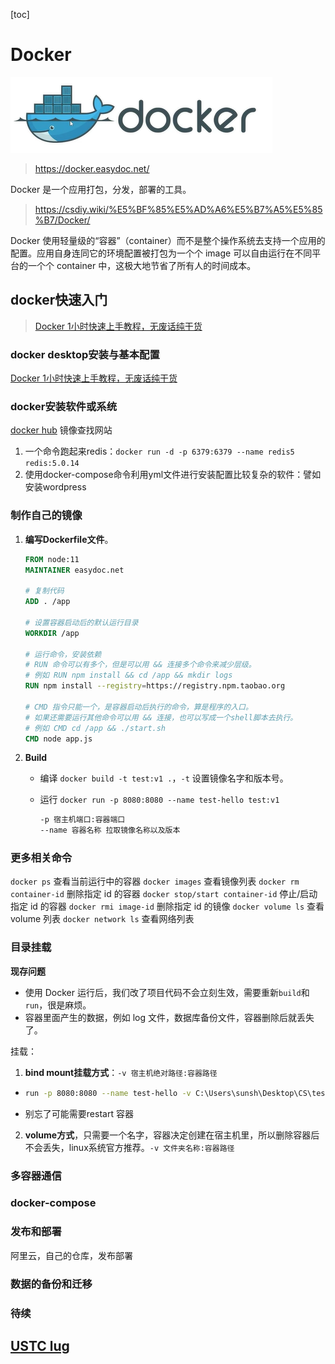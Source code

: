 [toc]

# Docker

![Docker](./Docker.assets/Docker.png)

> <https://docker.easydoc.net/>

Docker 是一个应用打包，分发，部署的工具。

> <https://csdiy.wiki/%E5%BF%85%E5%AD%A6%E5%B7%A5%E5%85%B7/Docker/>

Docker 使用轻量级的“容器”（container）而不是整个操作系统去支持一个应用的配置。应用自身连同它的环境配置被打包为一个个 image 可以自由运行在不同平台的一个个 container 中，这极大地节省了所有人的时间成本。

## docker快速入门

> [Docker 1小时快速上手教程，无废话纯干货](https://www.bilibili.com/video/BV11L411g7U1?vd_source=9dd0fcc3d5398236875800270d02049a)

### docker desktop安装与基本配置

[Docker 1小时快速上手教程，无废话纯干货](https://www.bilibili.com/video/BV11L411g7U1?vd_source=9dd0fcc3d5398236875800270d02049a)

### docker安装软件或系统

[docker hub](https://hub.docker.com/) 镜像查找网站

1. 一个命令跑起来redis：`docker run -d -p 6379:6379 --name redis5 redis:5.0.14`
2. 使用docker-compose命令利用yml文件进行安装配置比较复杂的软件：譬如安装wordpress

### 制作自己的镜像

1. **编写Dockerfile文件**。

   ```dockerfile
   FROM node:11
   MAINTAINER easydoc.net
   
   # 复制代码
   ADD . /app
   
   # 设置容器启动后的默认运行目录
   WORKDIR /app
   
   # 运行命令，安装依赖
   # RUN 命令可以有多个，但是可以用 && 连接多个命令来减少层级。
   # 例如 RUN npm install && cd /app && mkdir logs
   RUN npm install --registry=https://registry.npm.taobao.org
   
   # CMD 指令只能一个，是容器启动后执行的命令，算是程序的入口。
   # 如果还需要运行其他命令可以用 && 连接，也可以写成一个shell脚本去执行。
   # 例如 CMD cd /app && ./start.sh
   CMD node app.js
   ```

2. **Build**

   - 编译 `docker build -t test:v1 .`，`-t` 设置镜像名字和版本号。

   - 运行 `docker run -p 8080:8080 --name test-hello test:v1`

     ```bash
     -p 宿主机端口:容器端口
     --name 容器名称 拉取镜像名称以及版本
     ```

### 更多相关命令

`docker ps` 查看当前运行中的容器
`docker images` 查看镜像列表
`docker rm container-id` 删除指定 id 的容器
`docker stop/start container-id` 停止/启动指定 id 的容器
`docker rmi image-id` 删除指定 id 的镜像
`docker volume ls` 查看 volume 列表
`docker network ls` 查看网络列表

### 目录挂载

**现存问题**

- 使用 Docker 运行后，我们改了项目代码不会立刻生效，需要重新`build`和`run`，很是麻烦。
- 容器里面产生的数据，例如 log 文件，数据库备份文件，容器删除后就丢失了。

挂载：

1. **bind mount挂载方式**：`-v 宿主机绝对路径:容器路径`

- ```bash
  run -p 8080:8080 --name test-hello -v C:\Users\sunsh\Desktop\CS\test-docker:/app -d test_docker:v1
  ```

- 别忘了可能需要restart 容器

2. **volume方式**，只需要一个名字，容器决定创建在宿主机里，所以删除容器后不会丢失，linux系统官方推荐。`-v 文件夹名称:容器路径`

### 多容器通信

### docker-compose

### 发布和部署

阿里云，自己的仓库，发布部署

### 数据的备份和迁移

### 待续

## [USTC lug](https://101.lug.ustc.edu.cn/Ch08/)
